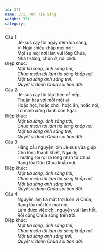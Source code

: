 ```yaml
---
id: 371
name: 371. Một Tia Sáng
weight: 371
category: 
---
```

<dl><dt>Câu 1:</dt><dd data-verse="1">Jê-sus dạy tôi ngày đêm lòa sáng, <br/>Vì Ngài chiếu khắp mọi nơi; <br/>Mọi sự mọi nơi làm vui lòng Chúa, <br/>Nhà trường, chốn ở, nơi chơi. </dd><dt>Điệp khúc:</dt><dd data-chorus="1"><em>Một tia sáng, ánh sáng trời, <br/>Chúa muốn tôi làm tia sáng khắp nơi. <br/>Một tia sáng ánh sáng trời, <br/>Quyết vì danh Chúa soi trọn đời. </em></dd><dt>Câu 2:</dt><dd data-verse="2">Jê-sus dạy tôi tập theo nề nếp, <br/>Thuận hòa với mỗi một ai; <br/>Hoặc học, hoặc chơi, hoặc ăn, hoặc nói, <br/>Tỏ mình xứng danh con Ngài. </dd><dt>Điệp khúc:</dt><dd data-chorus="1"><em>Một tia sáng, ánh sáng trời, <br/>Chúa muốn tôi làm tia sáng khắp nơi. <br/>Một tia sáng ánh sáng trời, <br/>Quyết vì danh Chúa soi trọn đời. </em></dd><dt>Câu 3:</dt><dd data-verse="3">Hằng cầu nguyện, xin Jê-sus vùa giúp <br/>Cho lòng thánh khiết, Ngài ơi; <br/>Thường soi rọi ra lòng nhân từ Chúa <br/>Rạng lòa Cứu Chúa khắp nơi. </dd><dt>Điệp khúc:</dt><dd data-chorus="1"><em>Một tia sáng, ánh sáng trời, <br/>Chúa muốn tôi làm tia sáng khắp nơi. <br/>Một tia sáng ánh sáng trời, <br/>Quyết vì danh Chúa soi trọn đời. </em></dd><dt>Câu 4:</dt><dd data-verse="4">Nguyền làm tia mặt trời luôn vì Chúa, <br/>Rạng lòa mỗi lúc mọi nơi; <br/>Làm được việc chi, nguyện vui làm hết, <br/>Rồi cùng Chúa sống trên trời. </dd><dt>Điệp khúc:</dt><dd data-chorus="1"><em>Một tia sáng, ánh sáng trời, <br/>Chúa muốn tôi làm tia sáng khắp nơi. <br/>Một tia sáng ánh sáng trời, <br/>Quyết vì danh Chúa soi trọn đời. </em></dd></dl>
